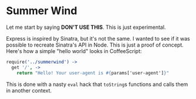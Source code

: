 Summer Wind
===========

Let me start by saying **DON'T USE THIS**. This is just experimental.

Express is inspired by Sinatra, but it's not the same. I wanted to see if it was possible to recreate Sinatra's API in Node. This is just a proof of concept. Here's how a simple "hello world" looks in CoffeeScript:

```coffeescript
require('../summerwind') ->
  get '/', ->
    return "Hello! Your user-agent is #{params['user-agent']}"
```

This is done with a nasty `eval` hack that `toString`s functions and calls them in another context.
